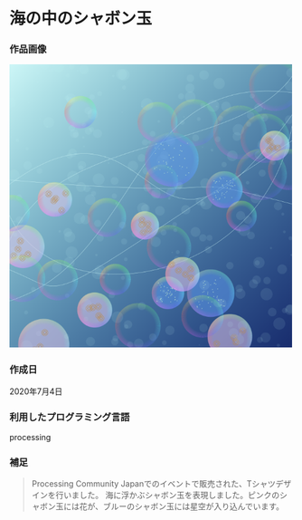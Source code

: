 # 海の中のシャボン玉
### **作品画像** 
<img src="./PCD2021_eboshidori.png" width="500" height="500">

### **作成日**  
2020年7月4日

### **利用したプログラミング言語**  
processing

### **補足**  
>Processing Community Japanでのイベントで販売された、Tシャツデザインを行いました。
>海に浮かぶシャボン玉を表現しました。ピンクのシャボン玉には花が、ブルーのシャボン玉には星空が入り込んでいます。
